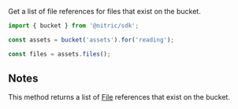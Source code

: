 Get a list of file references for files that exist on the bucket.

```javascript
import { bucket } from '@nitric/sdk';

const assets = bucket('assets').for('reading');

const files = assets.files();
```

## Notes

This method returns a list of [File](./file) references that exist on the bucket.
